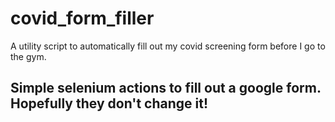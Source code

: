 # covid_form_filler
A utility script to automatically fill out my covid screening form before I go to the gym.

## Simple selenium actions to fill out a google form. Hopefully they don't change it!
